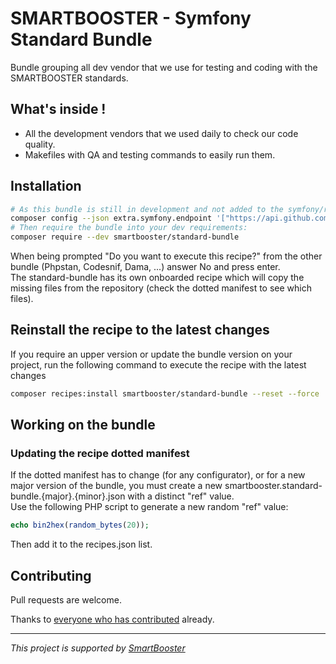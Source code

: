 # SMARTBOOSTER - Symfony Standard Bundle

Bundle grouping all dev vendor that we use for testing and coding with the SMARTBOOSTER standards.

## What's inside !

- All the development vendors that we used daily to check our code quality. 
- Makefiles with QA and testing commands to easily run them.

## Installation

```bash
# As this bundle is still in development and not added to the symfony/recipes-contrib repo, you need to manually add the recipe endpoint on your composer.json
composer config --json extra.symfony.endpoint '["https://api.github.com/repos/smartbooster/standard-bundle/contents/recipes.json", "flex://defaults"]'
# Then require the bundle into your dev requirements:
composer require --dev smartbooster/standard-bundle
```

When being prompted "Do you want to execute this recipe?" from the other bundle (Phpstan, Codesnif, Dama, ...) answer No and press enter.  
The standard-bundle has its own onboarded recipe which will copy the missing files from the repository (check the dotted manifest to see which files).

## Reinstall the recipe to the latest changes

If you require an upper version or update the bundle version on your project, run the following command to execute the recipe with the latest changes

```bash
composer recipes:install smartbooster/standard-bundle --reset --force
```

## Working on the bundle

### Updating the recipe dotted manifest

If the dotted manifest has to change (for any configurator), or for a new major version of the bundle, 
you must create a new smartbooster.standard-bundle.{major}.{minor}.json with a distinct "ref" value.  
Use the following PHP script to generate a new random "ref" value:

```php
echo bin2hex(random_bytes(20));
```

Then add it to the recipes.json list.

## Contributing

Pull requests are welcome.

Thanks to [everyone who has contributed](https://github.com/smartbooster/standard-bundle/contributors) already.

---

*This project is supported by [SmartBooster](https://www.smartbooster.io)*

